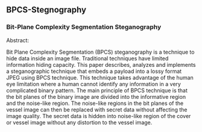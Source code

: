## BPCS-Stegnography

### Bit-Plane Complexity Segmentation Steganography

Abstract:

Bit Plane Complexity Segmentation (BPCS) steganography is a technique to hide data inside an image file. Traditional techniques  have limited  information hiding capacity. This paper describes, analyzes and implements a steganographic technique that embeds a payload into a lossy format JPEG using BPCS technique. This technique takes advantage of the human eye limitation where a human cannot identify any information in a very complicated binary pattern. The main principle of BPCS technique is that the bit planes of the binary image are divided into the informative region and the noise-like region. The noise-like regions in the bit planes of the vessel image can then be replaced with secret data without affecting the image quality. The secret data is hidden into noise-like region of the cover or vessel image without any distortion to the vessel image. 
